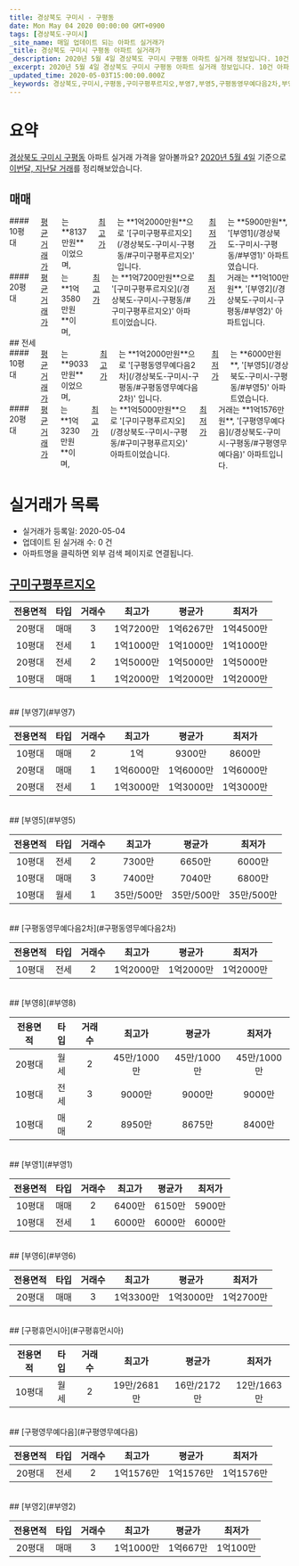 ```yaml
---
title: 경상북도 구미시 - 구평동
date: Mon May 04 2020 00:00:00 GMT+0900
tags: [경상북도-구미시]
_site_name: 매일 업데이트 되는 아파트 실거래가
_title: 경상북도 구미시 구평동 아파트 실거래가
_description: 2020년 5월 4일 경상북도 구미시 구평동 아파트 실거래 정보입니다. 10건 아파트 정보가 있습니다.
_excerpt: 2020년 5월 4일 경상북도 구미시 구평동 아파트 실거래 정보입니다. 10건 아파트 정보가 있습니다.
_updated_time: 2020-05-03T15:00:00.000Z
_keywords: 경상북도,구미시,구평동,구미구평푸르지오,부영7,부영5,구평동영무예다음2차,부영8,부영1,부영6,구평휴먼시아,구평영무예다음,부영2
---
```





# 요약
<ins>경상북도 구미시 구평동</ins> 아파트 실거래 가격을 알아볼까요? <ins>2020년 5월 4일</ins> 기준으로 <ins>이번달, 지난달 거래</ins>를 정리해보았습니다.

## 매매
<div class="container">
<div class="six columns" markdown="1">
#### 10평대
<ins>평균 거래가</ins>는 **8137만원**이었으며, <ins>최고가</ins>는 **1억2000만원**으로 '[구미구평푸르지오](/경상북도-구미시-구평동/#구미구평푸르지오)' 입니다. <ins>최저가</ins>는 **5900만원**, '[부영1](/경상북도-구미시-구평동/#부영1)' 아파트였습니다.
</div>
<div class="six columns" markdown="1">
#### 20평대
<ins>평균 거래가</ins>는 **1억3580만원**이며, <ins>최고가</ins>는 **1억7200만원**으로 '[구미구평푸르지오](/경상북도-구미시-구평동/#구미구평푸르지오)' 아파트이었습니다. <ins>최저가</ins> 거래는 **1억100만원**, '[부영2](/경상북도-구미시-구평동/#부영2)' 아파트입니다.
</div>
</div>
## 전세
<div class="container">
<div class="six columns" markdown="1">
#### 10평대
<ins>평균 거래가</ins>는 **9033만원**이었으며, <ins>최고가</ins>는 **1억2000만원**으로 '[구평동영무예다음2차](/경상북도-구미시-구평동/#구평동영무예다음2차)' 입니다. <ins>최저가</ins>는 **6000만원**, '[부영5](/경상북도-구미시-구평동/#부영5)' 아파트였습니다.
</div>
<div class="six columns" markdown="1">
#### 20평대
<ins>평균 거래가</ins>는 **1억3230만원**이며, <ins>최고가</ins>는 **1억5000만원**으로 '[구미구평푸르지오](/경상북도-구미시-구평동/#구미구평푸르지오)' 아파트이었습니다. <ins>최저가</ins> 거래는 **1억1576만원**, '[구평영무예다음](/경상북도-구미시-구평동/#구평영무예다음)' 아파트입니다.
</div>
</div>



# 실거래가 목록
- 실거래가 등록일: 2020-05-04
- 업데이트 된 실거래 수: 0 건
- 아파트명을 클릭하면 외부 검색 페이지로 연결됩니다.

## [구미구평푸르지오](#구미구평푸르지오)

|전용면적|타입|거래수|최고가|평균가|최저가|
|:---:|:---:|:---:|:---:|:---:|:---:|
|20평대|<span class="deal-type-1">매매</span>|3|1억7200만|1억6267만|1억4500만|
|10평대|<span class="deal-type-2">전세</span>|1|1억1000만|1억1000만|1억1000만|
|20평대|<span class="deal-type-2">전세</span>|2|1억5000만|1억5000만|1억5000만|
|10평대|<span class="deal-type-1">매매</span>|1|1억2000만|1억2000만|1억2000만|

<br/>
## [부영7](#부영7)

|전용면적|타입|거래수|최고가|평균가|최저가|
|:---:|:---:|:---:|:---:|:---:|:---:|
|10평대|<span class="deal-type-1">매매</span>|2|1억|9300만|8600만|
|20평대|<span class="deal-type-1">매매</span>|1|1억6000만|1억6000만|1억6000만|
|20평대|<span class="deal-type-2">전세</span>|1|1억3000만|1억3000만|1억3000만|

<br/>
## [부영5](#부영5)

|전용면적|타입|거래수|최고가|평균가|최저가|
|:---:|:---:|:---:|:---:|:---:|:---:|
|10평대|<span class="deal-type-2">전세</span>|2|7300만|6650만|6000만|
|10평대|<span class="deal-type-1">매매</span>|3|7400만|7040만|6800만|
|10평대|<span class="deal-type-3">월세</span>|1|35만/500만|35만/500만|35만/500만|

<br/>
## [구평동영무예다음2차](#구평동영무예다음2차)

|전용면적|타입|거래수|최고가|평균가|최저가|
|:---:|:---:|:---:|:---:|:---:|:---:|
|10평대|<span class="deal-type-2">전세</span>|2|1억2000만|1억2000만|1억2000만|

<br/>
## [부영8](#부영8)

|전용면적|타입|거래수|최고가|평균가|최저가|
|:---:|:---:|:---:|:---:|:---:|:---:|
|20평대|<span class="deal-type-3">월세</span>|2|45만/1000만|45만/1000만|45만/1000만|
|10평대|<span class="deal-type-2">전세</span>|3|9000만|9000만|9000만|
|10평대|<span class="deal-type-1">매매</span>|2|8950만|8675만|8400만|

<br/>
## [부영1](#부영1)

|전용면적|타입|거래수|최고가|평균가|최저가|
|:---:|:---:|:---:|:---:|:---:|:---:|
|10평대|<span class="deal-type-1">매매</span>|2|6400만|6150만|5900만|
|10평대|<span class="deal-type-2">전세</span>|1|6000만|6000만|6000만|

<br/>
## [부영6](#부영6)

|전용면적|타입|거래수|최고가|평균가|최저가|
|:---:|:---:|:---:|:---:|:---:|:---:|
|20평대|<span class="deal-type-1">매매</span>|3|1억3300만|1억3000만|1억2700만|

<br/>
## [구평휴먼시아](#구평휴먼시아)

|전용면적|타입|거래수|최고가|평균가|최저가|
|:---:|:---:|:---:|:---:|:---:|:---:|
|10평대|<span class="deal-type-3">월세</span>|2|19만/2681만|16만/2172만|12만/1663만|

<br/>
## [구평영무예다음](#구평영무예다음)

|전용면적|타입|거래수|최고가|평균가|최저가|
|:---:|:---:|:---:|:---:|:---:|:---:|
|20평대|<span class="deal-type-2">전세</span>|2|1억1576만|1억1576만|1억1576만|

<br/>
## [부영2](#부영2)

|전용면적|타입|거래수|최고가|평균가|최저가|
|:---:|:---:|:---:|:---:|:---:|:---:|
|20평대|<span class="deal-type-1">매매</span>|3|1억1000만|1억667만|1억100만|

<br/>



